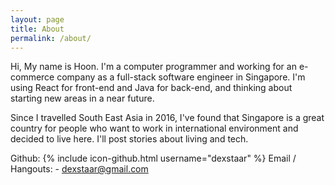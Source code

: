 ```yaml
---
layout: page
title: About
permalink: /about/
---
```


Hi, My name is Hoon. I'm a computer programmer and working for an e-commerce company as a full-stack software engineer in Singapore. I'm using React for front-end and Java for back-end, and thinking about starting new  areas in a near future.

Since I travelled South East Asia in 2016, I've found that Singapore is a great country for people who want to work in international environment and decided to live here. I'll post stories about living and tech.



Github: {% include icon-github.html username="dexstaar" %}
Email / Hangouts: - dexstaar@gmail.com



<!--
This is the base Jekyll theme. You can find out more info about customizing your Jekyll theme, as well as basic Jekyll usage documentation at [jekyllrb.com](https://jekyllrb.com/)

You can find the source code for the Jekyll new theme at:
{% include icon-github.html username="jekyll" %} /
[minima](https://github.com/jekyll/minima)

You can find the source code for Jekyll at
{% include icon-github.html username="jekyll" %} /
[jekyll](https://github.com/jekyll/jekyll) -->
